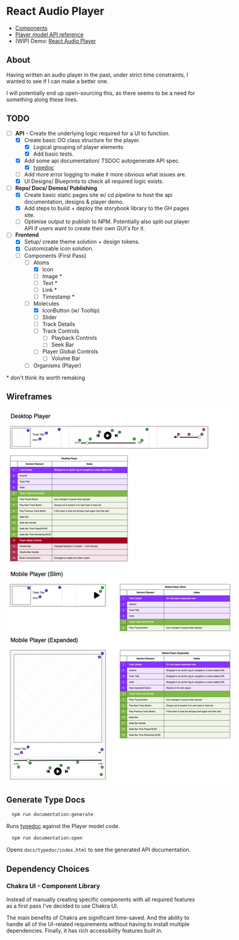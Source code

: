 # React Audio Player

- [Components](https://jonnypickard.github.io/react-audio-player/storybook/?path=/docs/react-audio-player-overview-links--docs)
- [Player model API reference](https://jonnypickard.github.io/react-audio-player/typedoc/index.html)
- (WIP) Demo: [React Audio Player](https://jonnypickard.github.io/react-audio-player)

## About

Having written an audio player in the past, under strict time constraints, I wanted to see if I can make a better one.

I will potentially end up open-sourcing this, as there seems to be a need for something along these lines.

## TODO

- [ ] **API** - Create the underlying logic required for a UI to function.
  - [x] Create basic OO class structure for the player.
    - [x] Logical grouping of player elements
    - [x] Add basic tests.
  - [x] Add some api documentation/ TSDOC autogenerate API spec.
    - [x] [typedoc](https://typedoc.org/)
  - [ ] Add more error logging to make it more obvious what issues are.
  - [x] UI Designs/ Blueprints to check all required logic exists.
- [ ] **Repo/ Docs/ Demos/ Publishing**
  - [x] Create basic static pages site w/ cd pipeline to host the api documentation, designs & player demo.
  - [x] Add steps to build + deploy the storybook library to the GH pages site.
  - [ ] Optimise output to publish to NPM. Potentially also split out player API if users want to create their own GUI's for it.
- [ ] **Frontend**
  - [x] Setup/ create theme solution + design tokens.
  - [x] Customizable icon solution.
  - [ ] Components (First Pass)
    - [ ] Atoms
      - [x] Icon
      - [ ] Image \*
      - [ ] Text \*
      - [ ] Link \*
      - [ ] Timestamp \*
    - [ ] Molecules
      - [x] IconButton (w/ Tooltip)
      - [ ] Slider
      - [ ] Track Details
      - [ ] Track Controls
        - [ ] Playback Controls
        - [ ] Seek Bar
      - [ ] Player Global Controls
        - [ ] Volume Bar
    - [ ] Organisms (Player)

\* don't think its worth remaking

## Wireframes

<p align="center">
  <img src="./docs/designs/ReactAudioPlayer.drawio.png" alt="Wireframes" style="max-width:600px;">
</p>

## Generate Type Docs

```sh
  npm run documentation:generate
```

Runs [typedoc](https://typedoc.org/) against the Player model code.

```sh
  npm run documentation:open
```

Opens `docs/typedoc/index.html` to see the generated API documentation.

## Dependency Choices

### Chakra UI - Component Library

Instead of manually creating specific components with all required features as a first pass I've decided to use Chakra UI.

The main benefits of Chakra are significant time-saved. And the ability to handle all of the UI-related requirements without having to install multiple dependencies. Finally, it has rich accessibility features built in.
